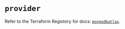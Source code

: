 # `provider`

Refer to the Terraform Registory for docs: [`mongodbatlas`](https://registry.terraform.io/providers/mongodb/mongodbatlas/1.13.0/docs).
